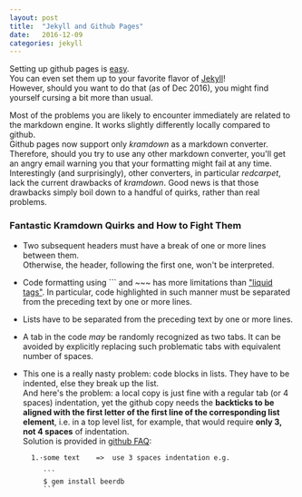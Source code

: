 ```yaml
---
layout: post
title:  "Jekyll and Github Pages"
date:   2016-12-09
categories: jekyll
---
```


Setting up github pages is [easy][github pages setup].  
You can even set them up to your favorite flavor of [Jekyll][jekyll]!  
However, should you want to do that (as of Dec 2016), you might find yourself cursing a bit more than usual.  

Most of the problems you are likely to encounter immediately are related to the markdown engine.  It works slightly differently locally compared to github.  
Github pages now support only *kramdown* as a markdown converter. Therefore, should you try to use any other markdown converter, you'll get an angry email warning you that your formatting might fail at any time. Interestingly (and surprisingly), other converters, in particular *redcarpet*, lack the current drawbacks of *kramdown*.
Good news is that those drawbacks simply boil down to a handful of quirks, rather than real problems.

### Fantastic Kramdown Quirks and How to Fight Them

* Two subsequent headers must have a break of one or more lines between them.  
Otherwise, the header, following the first one, won't be interpreted. 

* Code formatting using \`\`\` and ~~~ has more limitations than ["liquid tags"][liquidtags]. 
In particular, code highlighted in such manner must be separated from the preceding text by one or more lines.

* Lists have to be separated from the preceding text by one or more lines.

* A tab in the code *may* be randomly recognized as two tabs. It can be avoided by explicitly replacing such problematic tabs with equivalent number of spaces.

* This one is a really nasty problem: code blocks in lists.  They have to be indented, else they break up the list.  
And here's the problem: a local copy is just fine with a regular tab (or 4 spaces) indentation, yet the github copy needs the **backticks to be aligned with the first letter of the first line of the corresponding list element**, i.e. in a top level list, for example, that would require **only 3, not 4 spaces** of indentation.  
Solution is provided in [github FAQ][codelist]:

  ```
	1.·some text    =>  use 3 spaces indentation e.g.

	   ```
	   $ gem install beerdb
	   ```
  ```
	
	
[github pages setup]: https://pages.github.com/
[jekyll]: https://jekyllrb.com/
[liquidtags]: https://jekyllrb.com/docs/templates/
[codelist]: https://github.com/planetjekyll/quickrefs/blob/master/FAQ.md#q-how-can-i-get-backtick-fenced-code-blocks-eg--working-inside-lists-with-kramdown